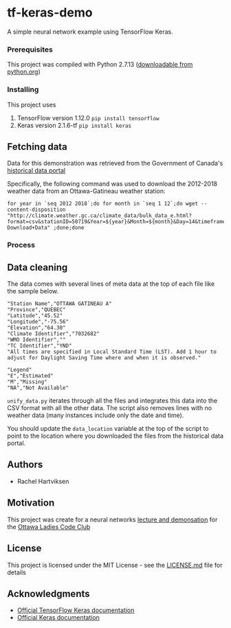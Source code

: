 # tf-keras-demo
A simple neural network example using TensorFlow Keras.

### Prerequisites

This project was compiled with Python 2.7.13 ([downloadable from python.org](https://www.python.org/downloads/release/python-2713/))

### Installing

This project uses 
1. TensorFlow version 1.12.0 `pip install tensorflow`
2. Keras version 2.1.6-tf `pip install keras`


## Fetching data

Data for this demonstration was retrieved from the Government of Canada's [historical data portal](http://climate.weather.gc.ca/historical_data/search_historic_data_e.html)

Specifically, the following command was used to download the 2012-2018 weather data from an Ottawa-Gatineau weather station:
```
for year in `seq 2012 2018`;do for month in `seq 1 12`;do wget --content-disposition "http://climate.weather.gc.ca/climate_data/bulk_data_e.html?format=csv&stationID=50719&Year=${year}&Month=${month}&Day=14&timeframe=1&submit= Download+Data" ;done;done
```

### Process

## Data cleaning

The data comes with several lines of meta data at the top of each file like the sample below.

```
"Station Name","OTTAWA GATINEAU A"
"Province","QUEBEC"
"Latitude","45.52"
"Longitude","-75.56"
"Elevation","64.30"
"Climate Identifier","7032682"
"WMO Identifier",""
"TC Identifier","YND"
"All times are specified in Local Standard Time (LST). Add 1 hour to adjust for Daylight Saving Time where and when it is observed."

"Legend"
"E","Estimated"
"M","Missing"
"NA","Not Available"
```

`unify_data.py` iterates through all the files and integrates this data into the CSV format with all the other data. The script also removes lines with no weather data (many instances include only the date and time).

You should update the `data_location` variable at the top of the script to point to the location where you downloaded the files from the historical data portal.

## Authors

* Rachel Hartviksen

## Motivation

This project was create for a neural networks [lecture and demonsation](https://www.meetup.com/Ottawa-Ladies-Code-Club/events/256395335/) for the [Ottawa Ladies Code Club](https://www.meetup.com/Ottawa-Ladies-Code-Club/)

## License

This project is licensed under the MIT License - see the [LICENSE.md](LICENSE.md) file for details

## Acknowledgments

* [Official TensorFlow Keras documentation](https://www.tensorflow.org/guide/keras)
* [Official Keras documentation](https://keras.io/)